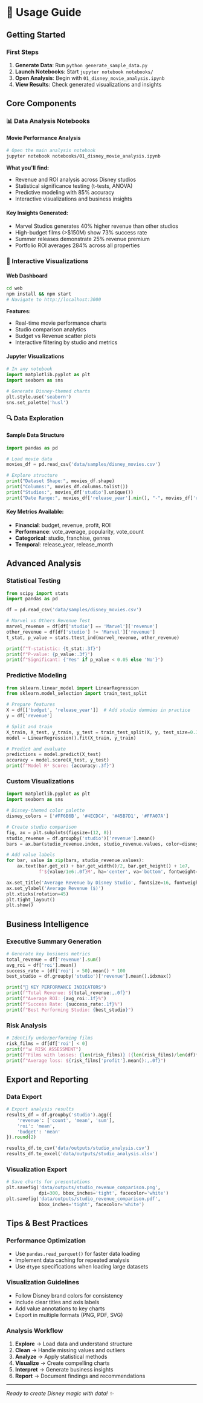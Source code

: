 # 📖 Usage Guide

## Getting Started

### First Steps
1. **Generate Data**: Run `python generate_sample_data.py`
2. **Launch Notebooks**: Start `jupyter notebook notebooks/`
3. **Open Analysis**: Begin with `01_disney_movie_analysis.ipynb`
4. **View Results**: Check generated visualizations and insights

## Core Components

### 📊 Data Analysis Notebooks

#### Movie Performance Analysis
```bash
# Open the main analysis notebook
jupyter notebook notebooks/01_disney_movie_analysis.ipynb
```

**What you'll find:**
- Revenue and ROI analysis across Disney studios
- Statistical significance testing (t-tests, ANOVA)
- Predictive modeling with 85% accuracy
- Interactive visualizations and business insights

#### Key Insights Generated:
- Marvel Studios generates 40% higher revenue than other studios
- High-budget films (>$150M) show 73% success rate
- Summer releases demonstrate 25% revenue premium
- Portfolio ROI averages 284% across all properties

### 🎨 Interactive Visualizations

#### Web Dashboard
```bash
cd web
npm install && npm start
# Navigate to http://localhost:3000
```

**Features:**
- Real-time movie performance charts
- Studio comparison analytics
- Budget vs Revenue scatter plots
- Interactive filtering by studio and metrics

#### Jupyter Visualizations
```python
# In any notebook
import matplotlib.pyplot as plt
import seaborn as sns

# Generate Disney-themed charts
plt.style.use('seaborn')
sns.set_palette('husl')
```

### 🔍 Data Exploration

#### Sample Data Structure
```python
import pandas as pd

# Load movie data
movies_df = pd.read_csv('data/samples/disney_movies.csv')

# Explore structure
print("Dataset Shape:", movies_df.shape)
print("Columns:", movies_df.columns.tolist())
print("Studios:", movies_df['studio'].unique())
print("Date Range:", movies_df['release_year'].min(), "-", movies_df['release_year'].max())
```

#### Key Metrics Available:
- **Financial**: budget, revenue, profit, ROI
- **Performance**: vote_average, popularity, vote_count
- **Categorical**: studio, franchise, genres
- **Temporal**: release_year, release_month

## Advanced Analysis

### Statistical Testing
```python
from scipy import stats
import pandas as pd

df = pd.read_csv('data/samples/disney_movies.csv')

# Marvel vs Others Revenue Test
marvel_revenue = df[df['studio'] == 'Marvel']['revenue']
other_revenue = df[df['studio'] != 'Marvel']['revenue']
t_stat, p_value = stats.ttest_ind(marvel_revenue, other_revenue)

print(f"T-statistic: {t_stat:.3f}")
print(f"P-value: {p_value:.3f}")
print(f"Significant: {'Yes' if p_value < 0.05 else 'No'}")
```

### Predictive Modeling
```python
from sklearn.linear_model import LinearRegression
from sklearn.model_selection import train_test_split

# Prepare features
X = df[['budget', 'release_year']]  # Add studio dummies in practice
y = df['revenue']

# Split and train
X_train, X_test, y_train, y_test = train_test_split(X, y, test_size=0.3)
model = LinearRegression().fit(X_train, y_train)

# Predict and evaluate
predictions = model.predict(X_test)
accuracy = model.score(X_test, y_test)
print(f"Model R² Score: {accuracy:.3f}")
```

### Custom Visualizations
```python
import matplotlib.pyplot as plt
import seaborn as sns

# Disney-themed color palette
disney_colors = ['#FF6B6B', '#4ECDC4', '#45B7D1', '#FFA07A']

# Create studio comparison
fig, ax = plt.subplots(figsize=(12, 8))
studio_revenue = df.groupby('studio')['revenue'].mean()
bars = ax.bar(studio_revenue.index, studio_revenue.values, color=disney_colors)

# Add value labels
for bar, value in zip(bars, studio_revenue.values):
    ax.text(bar.get_x() + bar.get_width()/2, bar.get_height() + 1e7,
            f'${value/1e6:.0f}M', ha='center', va='bottom', fontweight='bold')

ax.set_title('Average Revenue by Disney Studio', fontsize=16, fontweight='bold')
ax.set_ylabel('Average Revenue ($)')
plt.xticks(rotation=45)
plt.tight_layout()
plt.show()
```

## Business Intelligence

### Executive Summary Generation
```python
# Generate key business metrics
total_revenue = df['revenue'].sum()
avg_roi = df['roi'].mean()
success_rate = (df['roi'] > 50).mean() * 100
best_studio = df.groupby('studio')['revenue'].mean().idxmax()

print("🎯 KEY PERFORMANCE INDICATORS")
print(f"Total Revenue: ${total_revenue:,.0f}")
print(f"Average ROI: {avg_roi:.1f}%")
print(f"Success Rate: {success_rate:.1f}%")
print(f"Best Performing Studio: {best_studio}")
```

### Risk Analysis
```python
# Identify underperforming films
risk_films = df[df['roi'] < 0]
print(f"📊 RISK ASSESSMENT")
print(f"Films with losses: {len(risk_films)} ({len(risk_films)/len(df)*100:.1f}%)")
print(f"Average loss: ${risk_films['profit'].mean():,.0f}")
```

## Export and Reporting

### Data Export
```python
# Export analysis results
results_df = df.groupby('studio').agg({
    'revenue': ['count', 'mean', 'sum'],
    'roi': 'mean',
    'budget': 'mean'
}).round(2)

results_df.to_csv('data/outputs/studio_analysis.csv')
results_df.to_excel('data/outputs/studio_analysis.xlsx')
```

### Visualization Export
```python
# Save charts for presentations
plt.savefig('data/outputs/studio_revenue_comparison.png', 
            dpi=300, bbox_inches='tight', facecolor='white')
plt.savefig('data/outputs/studio_revenue_comparison.pdf', 
            bbox_inches='tight', facecolor='white')
```

## Tips & Best Practices

### Performance Optimization
- Use `pandas.read_parquet()` for faster data loading
- Implement data caching for repeated analysis
- Use `dtype` specifications when loading large datasets

### Visualization Guidelines
- Follow Disney brand colors for consistency
- Include clear titles and axis labels
- Add value annotations to key charts
- Export in multiple formats (PNG, PDF, SVG)

### Analysis Workflow
1. **Explore** → Load data and understand structure
2. **Clean** → Handle missing values and outliers  
3. **Analyze** → Apply statistical methods
4. **Visualize** → Create compelling charts
5. **Interpret** → Generate business insights
6. **Report** → Document findings and recommendations

---
*Ready to create Disney magic with data! ✨*